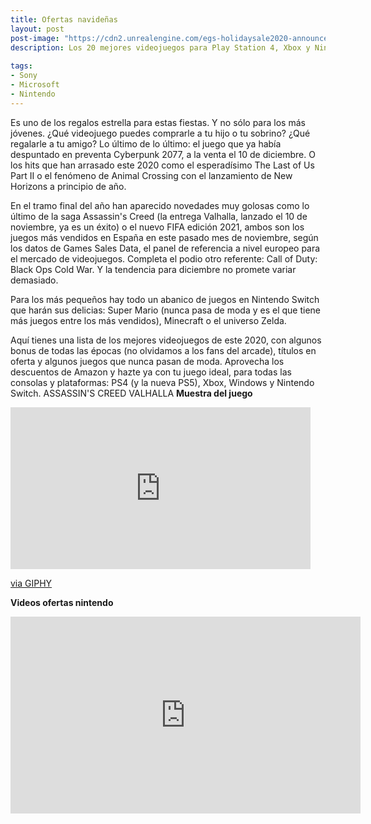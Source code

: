 ```yaml
---
title: Ofertas navideñas
layout: post
post-image: "https://cdn2.unrealengine.com/egs-holidaysale2020-announce-freegames-1920x1080-1920x1080-735965e6b810.jpg"
description: Los 20 mejores videojuegos para Play Station 4, Xbox y Nintendo Switch
  
tags:
- Sony
- Microsoft
- Nintendo
---
```


Es uno de los regalos estrella para estas fiestas. Y no sólo para los más jóvenes. ¿Qué videojuego puedes comprarle a tu hijo o tu sobrino? ¿Qué regalarle a tu amigo? Lo último de lo último: el juego que ya había despuntado en preventa Cyberpunk 2077, a la venta el 10 de diciembre. O los hits que han arrasado este 2020 como el esperadísimo The Last of Us Part II o el fenómeno de Animal Crossing con el lanzamiento de New Horizons a principio de año.

En el tramo final del año han aparecido novedades muy golosas como lo último de la saga Assassin's Creed (la entrega Valhalla, lanzado el 10 de noviembre, ya es un éxito) o el nuevo FIFA edición 2021, ambos son los juegos más vendidos en España en este pasado mes de noviembre, según los datos de Games Sales Data, el panel de referencia a nivel europeo para el mercado de videojuegos. Completa el podio otro referente: Call of Duty: Black Ops Cold War. Y la tendencia para diciembre no promete variar demasiado.

Para los más pequeños hay todo un abanico de juegos en Nintendo Switch que harán sus delicias: Super Mario (nunca pasa de moda y es el que tiene más juegos entre los más vendidos), Minecraft o el universo Zelda.

Aquí tienes una lista de los mejores videojuegos de este 2020, con algunos bonus de todas las épocas (no olvidamos a los fans del arcade), títulos en oferta y algunos juegos que nunca pasan de moda. Aprovecha los descuentos de Amazon y hazte ya con tu juego ideal, para todas las consolas y plataformas: PS4 (y la nueva PS5), Xbox, Windows y Nintendo Switch.
ASSASSIN'S CREED VALHALLA
**Muestra del juego**<br>
<iframe src="https://media3.giphy.com/media/gKHfI7HYUswDWrY3pA/source.gif" width="480" height="259" frameBorder="0" class="giphy-embed" allowFullScreen></iframe><p><a href="https://media3.giphy.com/media/gKHfI7HYUswDWrY3pA/source.gif">via GIPHY</a></p>

**Videos ofertas nintendo**<br>
<iframe width="560" height="315" src="https://www.youtube.com/watch?v=UMHOihisZdA" frameborder="0" allow="accelerometer; autoplay;" allowfullscreen></iframe>
